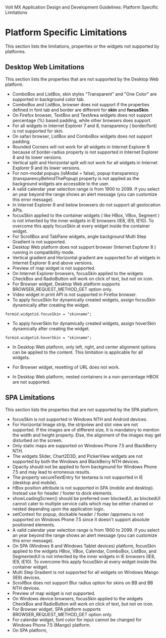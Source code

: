                           

Volt MX  Application Design and Development Guidelines: Platform Specific Limitations

Platform Specific Limitations
=============================

This section lists the limitations, properties or the widgets not supported by platforms.

Desktop Web Limitations
-----------------------

This section lists the properties that are not supported by the Desktop Web platform.

*   ComboBox and ListBox, skin styles "Transparent" and "One Color" are supported in background color tab.
*   ComboBox and ListBox, browser does not support if the properties defined in font tab and border are different for **skin** and **focusSkin**.
*   On Firefox browser, TextBox and TextArea widgets does not support percentage (%) based padding, while other browsers does support.
*   For all widgets in Internet Explorer 7 and 8, transparency ( border/font) is not supported for skin.
*   On safari browser, ListBox and ComboBox widgets does not support padding.
*   Rounded Corners will not work for all widgets in Internet Explorer 8 because of border-radius property is not supported in Internet Explorer 8 and its lower versions.
*   Vertical split and Horizontal split will not work for all widgets in Internet Explorer 9 and its lower versions.
*   For non-modal popups (isModal = false), popup transparency (transparencyBehindThePopup) property is not applied as the background widgets are accessible to the user.
*   A valid calendar year selection range is from 1900 to 2099. If you select an year beyond the range shows an alert message (you can customize this error message).
*   In Internet Explorer 8 and below browsers do not support all geolocation APIs.
*   focusSkin applied to the container widgets ( like HBox, VBox, Segment ) is not inherited by the inner widgets in IE browsers (IE8, IE9, IE10). To overcome this apply focusSkin at every widget inside the container widget.
*   For ScrollBox and TabPane widgets, angle background Multi Step Gradient is not supported.
*   Desktop Web platform does not support browser (Internet Explorer 8 ) running in compatibility mode.
*   Vertical gradient and Horizontal gradient are supported for all widgets in Internet Explorer 8 and above versions.
*   Preview of map widget is not supported.
*   On Internet Explorer browsers, focusSkin applied to the widgets CheckBox and RadioButton will work on click of text, but not on icon.
*   For Browser widget, Desktop Web platform supports BROWSER\_REQUEST\_METHOD\_GET option only.
*   Video widget in print API is not supported in Firefox browser.
*   To apply focusSkin for dynamically created widgets, assign focsuSkin dynamically after creating the widget.
```
formid.widgetid.focusSkin = "skinname";
```
*   To apply hoverSkin for dynamically created widgets, assign hoverSkin dynamically after creating the widget.
```
formid.widgetid.hoverSkin = "skinname";
```
*   In Desktop Web platform, only left, right, and center alignment options can be applied to the content. This limitation is applicable for all widgets.
    
*   For Browser widget, resetting of URL does not work.
*   In Desktop Web platform, nested containers in a non-percentage HBOX are not supported.

SPA Limitations
---------------

This section lists the properties that are not supported by the SPA platform.

*   focusSkin is not supported in Windows NTH and Android devices.
*   For Horizontal Image strip, the stripview and slot view are not supported. If the images are of different size, It is mandatory to mention the width and height property. Else, the alignment of the images may get disturbed on the screen.
*   Only static maps are supported on Windows Phone 7.5 and BlackBerry NTH.
*   The widgets Slider, Chart2D3D, and PickerView widgets are not supported by both the Windows and BlackBerry NTH devices.
*   Opacity should not be applied to form background for Windows Phone 7.5 and may lead to erroneous results.
*   The property secureTextEntry for textarea is not supported in IE (desktop and mobile).
*   HBox position attribute is not supported in SPA (mobile and desktop). Instead use for header / footer to dock elements.
*   showLoadingScreen() should be preferred over blockedUI, as blockedUI cannot cater to multiple service calls which may be either chained or nested depending upon the application logic.
*   setContext for popup, dockable header / footer /appmenu is not supported on Windows Phone 7.5 since it doesn't support absolute positioned elements.
*   A valid calendar year selection range is from 1900 to 2099. If you select an year beyond the range shows an alert message (you can customize this error message).
*   On SPA (Windows 8 and Windows Tablet devices) platform, focusSkin applied to the widgets HBox, VBox, Calendar, ComboBox, ListBox, and SegmentedUI is not inherited by the inner widgets in IE browsers (IE8, IE9, IE10). To overcome this apply focusSkin at every widget inside the container widget.
*   Multi Step Gradient is not supported for all widgets on Windows Mango (IE9) devices.
*   ScrollBox does not support Blur radius option for skins on BB and BB NTH devices.
*   Preview of map widget is not supported.
*   On Windows device browsers, focusSkin applied to the widgets CheckBox and RadioButton will work on click of text, but not on icon.
*   For Browser widget, SPA platform supports BROWSER\_REQUEST\_METHOD\_GET option only.
*   For calendar widget, font color for input cannot be changed for Windows Phone 7.5 (Mango) platform.
*   On SPA platform, <script> tag is not supported.
*   To apply focusSkin for dynamically created widgets, assign focsuSkin dynamically after creating the widget.  
```
formid.widgetid.focusSkin = "skinname";
```
*   On SPA (iOS devices) platform, when accessibility is set for FlexContainer, the FlexContainer's child widgets will not be focused. Only the FlexContainer Widget will be focused.
*   In SPA platform, only left, right, and center alignment options can be applied to the content. This limitation is applicable for all widgets.
    
*   For Browser widget, resetting of URL does not work.
*   In SPA platform, nested containers in a non-percentage HBOX are not supported.

Windows Kiosk
-------------

This section lists the properties that are not supported by Windows 7 Kiosk platform.

*   The widgets ObjectSelector3D, Phone, PickerView, Switch, MenuItem and Video are not supported.
*   As of today (10th, July 2013) Windows 7 Kiosk applications run only on Windows 8 PRO and not on Windows 8 RT.
*   The application icon that is set from Application Properties > Common > Desktop icon size should be multiple of 8 pixel and less than 256 pixel. For example, the icon image should be of size 8x8 or 16x16 px, it should be not 16x17 px.
*   Windows/Kiosk platform does not support Segment Pageview.
*   In the Kiosk platform, the panning mode (touch) happens only when scrolling direction is in both horizontal and vertical. Because to this, the Scroll Indicators are enabled based on the scroll direction.

BlackBerry 10
-------------

This section lists the limitations and properties that are not supported by BlackBerry 10 platform.

*   BlackBerry platform does not support the following widgets:  
      
    *   PickerView
    *   TabPane
*   Gradient skins are not supported on any widgets.
*   The BlackBerry 10 supports application version only if the format is specified as x.x.x (For example, 2.3.6). The Build generation fails if you specify any other version format.
*   Only three options (WIDGET\_ALIGN\_TOP\_LEFT, WIDGET\_ALIGN\_CENTER, and WIDGET\_ALIGN\_BOTTOM\_RIGHT) of the widgetAlignment is supported by respective widgets.
*   The layout property _hExpand_ is always _true_ for respective widgets and there is no effect when you set as _false_.
*   You application crashes- when an event is invoked dynamically by assigning a JSObject. For example, the below code will not work.
```
form.button.onClick = callback method()   
    //The callback method is a JSObject
```
*   In segmentedUI, you cannot change _sectionHeaderTemplate_ and _rowTemplate_ dynamically. For example, the below code will not work.
```
form1.segment1.rowTemplate = template1
```
*   In calendar widget, if you use the method _setenabled_, the date gets cleared and _validStartDate_ is displayed. If _validStartDate_ is not set then current date is displayed.
*   The property _focusSkin_ is not supported for TextBox widget.
*   The font style with underline is not supported for TextBox widget.
*   Skin font style with underline is supported only for widgets RichText and Link.
*   All BlackBerry 10 supported widget events are not writable.
*   Following are the Map widget limitations:  
      
    *   From Volt MX Iris, you must set the permission for access\_location\_service as _true_. To set access\_location\_service, navigate to Application Properties > Native > BlackBerry10, select access\_location\_services and click **Add >** and then click **Finish**.
    *   Your device location service setting must be on. To set device location service in your device, navigate to Device Settings > Location Services > turn on the location services.
    *   BlackBerry Native maps are supported, but map key and provider not applicable.
    *   The Map widget is available in the United States and Canada regions. It will not work in Asia Pacific region.
    *   The Map widget works with BlackBerry 10 OS version 10.0.9.2709 and above.
    *   If the network is slow, then rendering of the map is not smooth. The fonts and the user interface (UI) may be affected.
    *   For devices earlier than 10.1, a developer- specified or custom pin image is not displayed. Only BlackBerry 10 provided images can be displayed.
    *   Rendering of Map may takes 2 to 3 minutes or sometimes more than 5 minutes depending on your network.
    *   Templates for Map widget are not supported.
    *   The default pin is always shown by the BlackBerry 10 device.
    *   When a Map is loading you cannot display any alert messages as "Map is loading".
    *   Your application may crash when you perform any action while loading a map.
    *   Zoom level is decided by altitude. Hence user has to provide zoom level in terms of 1000. The default zoomlevel is 10000.
    *   Events associated with respective widgets are not writable.
*   Following are the CheckBox widget limitations:  
      
    *   By default the _itemOrientation_ of a CheckBox widget is set to vertical. Unlike other platforms, the BlackBerry 10 platform does not support the horizontal orientation.
    *   When you define a skin for normal skin or focus skin, the options font style, font size, font color are applied to the text of the CheckBox. They are not applicable to CheckBox image.
*   Following are the Button widget limitations:  
      
    *   Word Wrapping and Padding properties are not supported for Native button. Image button supports Word Wrapping.
    *   Rounded corner for borders and background is not supported. You can achieve this behavior using Image button.
    *   When you define a skin for normal skin or focus skin, the options font style, font size, font color are applied to the text of the button in Image Button. They are not applicable to Native Button widget.
*   Following are the ComboBox widget limitations:  
      
    *   Word Wrapping and Padding properties are not supported.
    *   Rounded corner for borders and background is not supported.
    *   Overriding the down arrow is not supported.
*   Following are the RadioButton widget limitations:  
      
    *   Word Wrapping and Padding properties are not supported.
    *   Rounded corner for borders and background is not supported.
    *   Overriding the default _ticked_ and _unTicked_ images is not supported.
      
    
*   Following are the Calendar widget limitations:  
      
    *   Word Wrapping and Padding properties are not supported.
    *   Rounded corner for borders and background is not supported.
    *   Grid calendar view is not supported.
    *   Skin is not supported for calendar widget.

